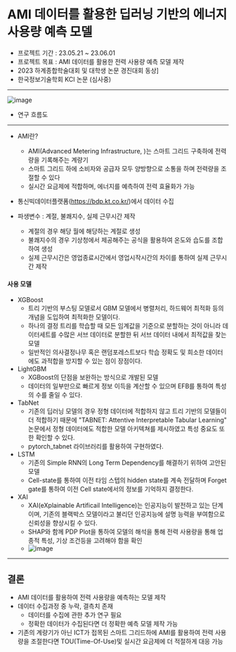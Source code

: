 # AMI 데이터를 활용한 딥러닝 기반의 에너지 사용량 예측 모델

- 프로젝트 기간 : 23.05.21 ~ 23.06.01
- 프로젝트 목표 : AMI 데이터를 활용한 전력 사용량 예측 모델 제작
- 2023 하계종합학술대회 및 대학생 논문 경진대회 동상]
- 한국정보기술학회 KCI 논문 (심사중)

---
![image](https://github.com/Eastha0526/AMI/assets/110336043/2afd85fa-e807-4b01-a368-f9746c07e813)
</br>
- 연구 흐름도

---
- AMI란?
  - AMI(Advanced Metering Infrastructure, )는 스마트 그리드 구축하에 전력량을 기록해주는 계량기
  - 스마트 그리드 하에 소비자와 공급자 모두 양방향으로 소통을 하며 전력량을 조절할 수 있다
  - 실시간 요금제에 적합하며, 에너지를 예측하여 전력 효율화가 가능

- 통신빅데이터플랫폼(https://bdp.kt.co.kr/)에서 데이터 수집
- 파생변수 : 계절, 불쾌지수, 실제 근무시간 제작
  - 계절의 경우 해당 월에 해당하는 계절로 생성
  - 불쾌지수의 경우 기상청에서 제공해주는 공식을 활용하여 온도와 습도를 조합하여 생성
  - 실제 근무시간은 영업종료시간에서 영업시작시간의 차이를 통하여 실제 근무시간 제작
 
#### 사용 모델
- XGBoost
  - 트리 기반의 부스팅 모델로서 GBM 모델에서 병렬처리, 하드웨어 최적화 등의 개념을 도입하여 최적화한 모델이다.
  - 하나의 결정 트리를 학습할 때 모든 임계값을 기준으로 분할하는 것이 아니라 데이터세트를 수많은 서브 데이터로 분할한 뒤 서브 데이터 내에서 최적값을 찾는 모델
  - 일반적인 의사결정나무 혹은 랜덤포레스트보다 학습 정확도 및 희소한 데이터에도 과적합을 방지할 수 있는 점이 장점이다.
- LightGBM
  - XGBoost의 단점을 보완하는 방식으로 개발된 모델
  - 데이터의 일부만으로 빠르게 정보 이득을 계산할 수 있으며 EFB를 통하여 특성의 수를 줄일 수 있다.
- TabNet
  - 기존의 딥러닝 모델의 경우 정형 데이터에 적합하지 않고 트리 기반의 모델들이 더 적합하기 때문에 "TABNET: Attentive Interpretable Tabular Learning" 논문에서 정형 데이터에도 적합한 모델 아키텍쳐를 제시하였고 특성 중요도 또한 확인할 수 있다.
  - pytorch_tabnet 라이브러리를 활용하여 구현하였다.
- LSTM
  - 기존의 Simple RNN의 Long Term Dependency를 해결하기 위하여 고안된 모델
  - Cell-state를 통하여 이전 타임 스텝의 hidden state를 계속 전달하며 Forget gate를 통하여 이전 Cell state에서의 정보를 기억하지 결정한다.
- XAI
  - XAI(eXplainable Artificail Intelligence)는 인공지능이 발전하고 있는 단계이며, 기존의 블랙박스 모델이라고 불리던 인공지능에 설명 능력을 부여함으로 신뢰성을 향상시킬 수 있다.
  - SHAP와 함께 PDP Plot을 통하여 모델의 해석을 통해 전력 사용량을 통해 업종적 특성, 기상 조건등을 고려해야 함을 확인
  - ![image](https://github.com/Eastha0526/AMI/assets/110336043/3ed0fa84-f7cc-4be7-b00e-55a2ec1b58f8)


---
## 결론
- AMI 데이터를 활용하여 전력 사용량을 예측하는 모델 제작
- 데이터 수집과정 중 누락, 결측치 존재
  - 데이터를 수집에 관한 추가 연구 필요
  - 정확한 데이터가 수집된다면 더 정확한 예측 모델 제작 가능
- 기존의 계량기가 아닌 ICT가 접목된 스마트 그리드하에 AMI를 활용하여 전력 사용량을 조절한다면 TOU(Time-Of-Use)및 실시간 요금제에 더 적절하게 대응 가능
 

